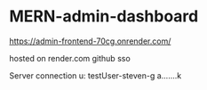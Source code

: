 # MERN-admin-dashboard

https://admin-frontend-70cg.onrender.com/

hosted on render.com
github sso

Server connection
u: testUser-steven-g
a.......k
